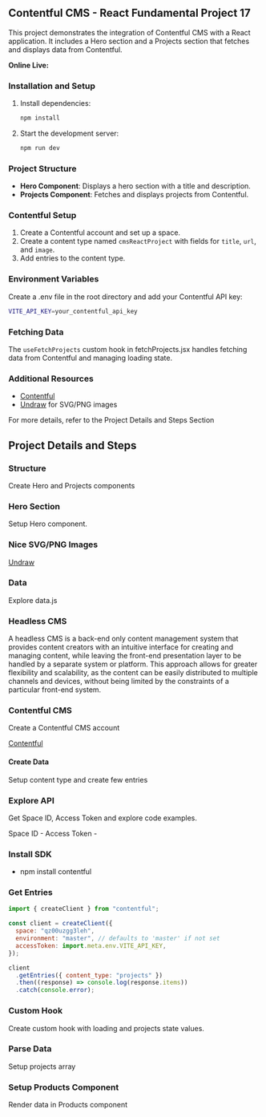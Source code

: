 ## Contentful CMS - React Fundamental Project 17

This project demonstrates the integration of Contentful CMS with a React application. It includes a Hero section and a Projects section that fetches and displays data from Contentful.

**Online Live:**

### Installation and Setup

1. Install dependencies:
   ```sh
   npm install
   ```
2. Start the development server:
   ```sh
   npm run dev
   ```

### Project Structure

- **Hero Component**: Displays a hero section with a title and description.
- **Projects Component**: Fetches and displays projects from Contentful.

### Contentful Setup

1. Create a Contentful account and set up a space.
2. Create a content type named `cmsReactProject` with fields for `title`, `url`, and `image`.
3. Add entries to the content type.

### Environment Variables

Create a .env file in the root directory and add your Contentful API key:

```sh
VITE_API_KEY=your_contentful_api_key
```

### Fetching Data

The `useFetchProjects` custom hook in fetchProjects.jsx handles fetching data from Contentful and managing loading state.

### Additional Resources

- [Contentful](https://www.contentful.com/)
- [Undraw](https://undraw.co/) for SVG/PNG images

For more details, refer to the Project Details and Steps Section

## Project Details and Steps

### Structure

Create Hero and Projects components

### Hero Section

Setup Hero component.

### Nice SVG/PNG Images

[Undraw](https://undraw.co/)

### Data

Explore data.js

### Headless CMS

A headless CMS is a back-end only content management system that provides content creators with an intuitive interface for creating and managing content, while leaving the front-end presentation layer to be handled by a separate system or platform. This approach allows for greater flexibility and scalability, as the content can be easily distributed to multiple channels and devices, without being limited by the constraints of a particular front-end system.

### Contentful CMS

Create a Contentful CMS account

[Contentful ](https://www.contentful.com/)

#### Create Data

Setup content type and create few entries

### Explore API

Get Space ID, Access Token and explore code examples.

Space ID -
Access Token -

### Install SDK

- npm install contentful

### Get Entries

```js
import { createClient } from "contentful";

const client = createClient({
  space: "qz00uzgg3leh",
  environment: "master", // defaults to 'master' if not set
  accessToken: import.meta.env.VITE_API_KEY,
});

client
  .getEntries({ content_type: "projects" })
  .then((response) => console.log(response.items))
  .catch(console.error);
```

### Custom Hook

Create custom hook with loading and projects state values.

### Parse Data

Setup projects array

### Setup Products Component

Render data in Products component
